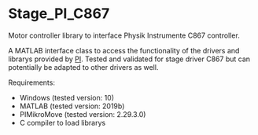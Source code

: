# Stage_PI_C867
Motor controller library to interface Physik Instrumente C867 controller.

A MATLAB interface class to access the functionality of the drivers and librarys provided by [PI](https://www.physikinstrumente.de/de/). Tested and validated for stage driver C867 but can potentially be adapted to other drivers as well.

Requirements:

*  Windows (tested version: 10)
*  MATLAB (tested version: 2019b)
*  PIMikroMove (tested version: 2.29.3.0)
*  C compiler to load librarys
